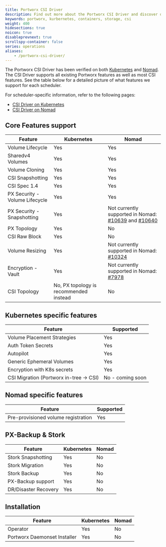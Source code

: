 ```yaml
---
title: Portworx CSI Driver
description: Find out more about the Portworx CSI Driver and discover documentation for the different container schedulers we support
keywords: portworx, kurbernetes, containers, storage, csi
weight: 400
hidesections: true
noicon: true
disableprevnext: true
scrollspy-container: false
series: operations
aliases:
    - /portworx-csi-driver/
---
```

The Portworx CSI Driver has been verified on both [Kubernetes](/operations/operate-kubernetes/storage-operations/csi/) and [Nomad](/install-portworx/install-with-other/nomad/). The CSI Driver supports all existing Portworx features as well as most CSI features. See the table below for a detailed picture of what features we support for each scheduler.

For scheduler-specific information, refer to the following pages:

* [CSI Driver on Kubernetes](/operations/operate-kubernetes/storage-operations/csi/)
* [CSI Driver on Nomad](/install-portworx/install-with-other/nomad//)

## Core Features support
| **Feature**  | **Kubernetes** | **Nomad** |
|----------|------------|-------|
| Volume Lifecycle               | Yes                                    | Yes                                                                                                                                                         |
| Sharedv4 Volumes               | Yes                                    | Yes                                                                                                                                                         |
| Volume Cloning                 | Yes                                    | Yes                                                                                                                                                         |
| CSI Snapshotting               | Yes                                    | Yes                                                                                                                                                         |
| CSI Spec 1.4                   | Yes                                    | Yes                                                                                                                                                         |
| PX Security - Volume Lifecycle | Yes                                    | Yes                                                                                                                                                         |
| PX Security - Snapshotting     | Yes                                    | Not currently supported in Nomad: [#10639](https://github.com/hashicorp/nomad/issues/10639) and [#10640](https://github.com/hashicorp/nomad/issues/10640) |
| PX Topology                    | Yes                                    | No                                                                                                                                       |
| CSI Raw Block                  | Yes                                    | No                                                                                                                                           |
| Volume Resizing                | Yes                                    | Not currently supported in Nomad: [#10324](https://github.com/hashicorp/nomad/issues/10324)                                                                |
| Encryption - Vault             | Yes                                    | Not currently supported in Nomad: [#7978](https://github.com/hashicorp/nomad/issues/7978)                                                                  |
| CSI Topology                   | No, PX topology is recommended instead | No                                                                                                                                                          |

## Kubernetes specific features

| **Feature**                         | **Supported**                                                              |
|-------------------------------------|----------------------------------------------------------------------------|
| Volume Placement Strategies             | Yes                                                                    |
| Auth Token Secrets                      | Yes                                                                    |
| Autopilot                               | Yes                                                                    |
| Generic Ephemeral Volumes               | Yes                                                                    |
| Encryption with K8s secrets             | Yes                                                                    |
| CSI Migration (Portworx in-tree -> CSI) | No - coming soon                                                       |

## Nomad specific features

| **Feature**                         | **Supported**                                                              |
|-------------------------------------|----------------------------------------------------------------------------|
| Pre-provisioned volume registration | Yes                                                                        |

## PX-Backup & Stork

| **Feature**                         | **Kubernetes**                                                              | **Nomad** |
|-------------------------------------|--------------------------------------------------|--------------------------------------|
| Stork Snapshotting   | Yes                                                     | No |
| Stork Migration      | Yes                                                     | No |
| Stork Backup         | Yes                                                     | No |
| PX-Backup support    | Yes                                                     | No |
| DR/Disaster Recovery | Yes                                                     | No |

## Installation

| **Feature**                         | **Kubernetes**                                                              | **Nomad** |
|-------------------------------------|--------------------------------------------------|--------------------------------------|
| Operator                     | Yes                                                     | No     |
| Portworx Daemonset Installer | Yes                                                     | No           |
